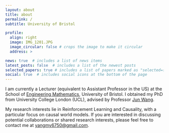 ```yaml
---
layout: about
title: about
permalink: /
subtitle: University of Bristol

profile:
  align: right
  image: IMG_1201.JPG
  image_circular: false # crops the image to make it circular
  address: >

news: true  # includes a list of news items
latest_posts: false  # includes a list of the newest posts
selected_papers: true # includes a list of papers marked as "selected={true}"
social: true  # includes social icons at the bottom of the page
---
```

I am currently a Lecturer (equivalent to Assistant Professor in the US) at the School of [Engineering Mathematics](https://www.bristol.ac.uk/engineering/schools/eng-maths-tech/), University of Bristol. I obtained my PhD from University College London (UCL), advised by Professor [Jun Wang](http://www0.cs.ucl.ac.uk/staff/jun.wang/).

My research interests lie in Reinforcement Learning and Causality, with a particular focus on causal world models. If you are interested in discussing potential collaborations or shared research interests, please feel free to contact me at yangmy6750@gmail.com.


